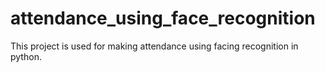 # attendance_using_face_recognition
This project is used for making attendance using facing recognition in python. 
